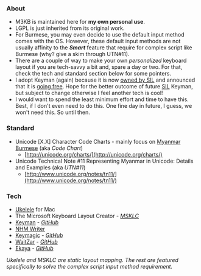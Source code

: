 ### About
- M3KB is maintained here for __my own personal use__. 
- LGPL is just inherited from its original work.
- For Burmese, you may even decide to use the default input method comes with the OS. However, these default input methods are not usually affinity to the ___Smart___ feature that require for complex script like Burmese (why? give a skim through UTN#11).
- There are a couple of way to make your own _personalized_ keyboard layout if you are tech-savvy a bit and, spare a day or two. For that, check the tech and standard section below for some pointers.
- I adopt Keyman (again) because it is now [owned by SIL](https://keyman.com/sil-acquisition/) and announced that it is [going free](https://keyman.com/free/). Hope for the better outcome of future [SIL](https://www.sil.org/) Keyman, but subject to change otherwise I feel another tech is cool!
- I would want to spend the least minimum effort and time to have this. Best, if I don't even need to do this. One fine day in future, I guess, we won't need this. So until then.

### Standard
- Unicode [X.X] Character Code Charts - mainly focus on [Myanmar Burmese](http://unicode.org/charts/PDF/U1000.pdf) (aka _Code Chart_)
  - [http://unicode.org/charts/](http://unicode.org/charts/)
- Unicode Technical Note #11 Representing Myanmar in Unicode: Details and Examples (aka _UTN#11_)
  - [http://www.unicode.org/notes/tn11/](http://www.unicode.org/notes/tn11/)

### Tech
- [Ukelele](http://scripts.sil.org/ukelele) for Mac
- The Microsoft Keyboard Layout Creator - [_MSKLC_](https://msdn.microsoft.com/en-us/globalization/keyboardlayouts.aspx)
- [Keyman](https://keyman.com/) - [_GitHub_](https://github.com/keymanapp)
- [NHM Writer](http://software.nhm.in/products/writer)
- [Keymagic](https://keymagic.net/) - [_GitHub_](https://github.com/thantthet/keymagic)
- [WaitZar](https://code.google.com/archive/p/waitzar/) - [_GitHub_](https://github.com/yathit/waitzar)
- [Ekaya](http://thanlwinsoft.github.io/www.thanlwinsoft.org/ThanLwinSoft/Ekaya/) - [_GitHub_](https://github.com/thanlwinsoft/ekaya)

_Ukelele and MSKLC are static layout mapping. The rest are featured specifically to solve the complex script input method requirement._
